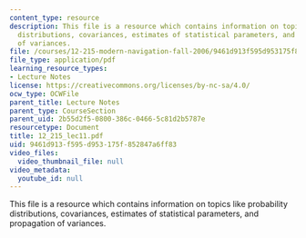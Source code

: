 ```yaml
---
content_type: resource
description: This file is a resource which contains information on topics like probability
  distributions, covariances, estimates of statistical parameters, and propagation
  of variances.
file: /courses/12-215-modern-navigation-fall-2006/9461d913f595d953175f852847a6ff83_12_215_lec11.pdf
file_type: application/pdf
learning_resource_types:
- Lecture Notes
license: https://creativecommons.org/licenses/by-nc-sa/4.0/
ocw_type: OCWFile
parent_title: Lecture Notes
parent_type: CourseSection
parent_uid: 2b55d2f5-0800-386c-0466-5c81d2b5787e
resourcetype: Document
title: 12_215_lec11.pdf
uid: 9461d913-f595-d953-175f-852847a6ff83
video_files:
  video_thumbnail_file: null
video_metadata:
  youtube_id: null
---
```

This file is a resource which contains information on topics like probability distributions, covariances, estimates of statistical parameters, and propagation of variances.